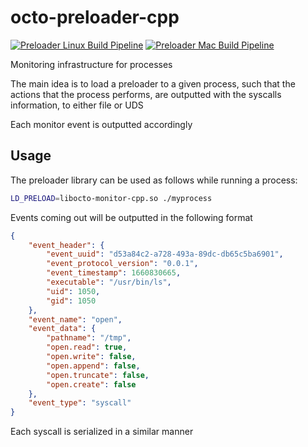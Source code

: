 octo-preloader-cpp
==============

[![Preloader Linux Build Pipeline](https://github.com/ofiriluz/octo-monitor-cpp/actions/workflows/linux.yml/badge.svg)](https://github.com/ofiriluz/octo-monitor-cpp/actions/workflows/linux.yml)
[![Preloader Mac Build Pipeline](https://github.com/ofiriluz/octo-monitor-cpp/actions/workflows/mac.yml/badge.svg)](https://github.com/ofiriluz/octo-monitor-cpp/actions/workflows/mac.yml)

Monitoring infrastructure for processes

The main idea is to load a preloader to a given process, such that the actions that the process performs, are outputted with the syscalls information, to either file or UDS

Each monitor event is outputted accordingly

Usage
-----

The preloader library can be used as follows while running a process:

```bash
LD_PRELOAD=libocto-monitor-cpp.so ./myprocess
```

Events coming out will be outputted in the following format
```json
{
    "event_header": {
        "event_uuid": "d53a84c2-a728-493a-89dc-db65c5ba6901",
        "event_protocol_version": "0.0.1",
        "event_timestamp": 1660830665,
        "executable": "/usr/bin/ls",
        "uid": 1050,
        "gid": 1050
    },
    "event_name": "open",
    "event_data": {
        "pathname": "/tmp",
        "open.read": true,
        "open.write": false,
        "open.append": false,
        "open.truncate": false,
        "open.create": false
    },
    "event_type": "syscall"
}
```

Each syscall is serialized in a similar manner
